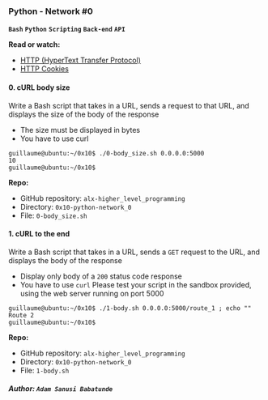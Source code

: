 ### **Python - Network #0**
**`Bash`** **`Python`** **`Scripting`** **`Back-end`** **`API`**

**Read or watch:**

- [HTTP (HyperText Transfer Protocol)](https://www3.ntu.edu.sg/home/ehchua/programming/webprogramming/HTTP_Basics.html)
- [HTTP Cookies](https://developer.mozilla.org/en-US/docs/Web/HTTP/Cookies)

#### **0. cURL body size**

Write a Bash script that takes in a URL, sends a request to that URL, and displays the size of the body of the response

- The size must be displayed in bytes
- You have to use curl
```
guillaume@ubuntu:~/0x10$ ./0-body_size.sh 0.0.0.0:5000
10
guillaume@ubuntu:~/0x10$ 
```
**Repo:**

- GitHub repository: `alx-higher_level_programming`
- Directory: `0x10-python-network_0`
- File: `0-body_size.sh`

#### **1. cURL to the end**
Write a Bash script that takes in a URL, sends a `GET` request to the URL, and displays the body of the response

- Display only body of a `200` status code response
- You have to use `curl`
Please test your script in the sandbox provided, using the web server running on port 5000
```
guillaume@ubuntu:~/0x10$ ./1-body.sh 0.0.0.0:5000/route_1 ; echo ""
Route 2
guillaume@ubuntu:~/0x10$ 
```
**Repo:**

- GitHub repository: `alx-higher_level_programming`
- Directory: `0x10-python-network_0`
- File: `1-body.sh`

##### Author: **`Adam Sanusi Babatunde`**
